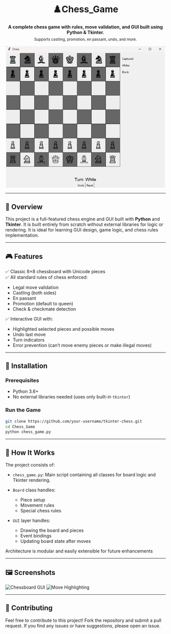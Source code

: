 
<h1 align="center">♟️Chess_Game</h1>

<p align="center">
  <b>A complete chess game with rules, move validation, and GUI built using Python & Tkinter.</b><br>
  <sub>Supports castling, promotion, en passant, undo, and more.</sub>
</p>

<p align="center">
  <img src="images/screenshot1.png" width="500" alt="Main Board Screenshot"/>
</p>

---

## 🎯 Overview

This project is a full-featured chess engine and GUI built with **Python** and **Tkinter**. It is built entirely from scratch without external libraries for logic or rendering. It is ideal for learning GUI design, game logic, and chess rules implementation.

---

## 🎮 Features

✅ Classic 8×8 chessboard with Unicode pieces  
✅ All standard rules of chess enforced:
- Legal move validation
- Castling (both sides)
- En passant
- Promotion (default to queen)
- Check & checkmate detection

✅ Interactive GUI with:
- Highlighted selected pieces and possible moves
- Undo last move
- Turn indicators
- Error prevention (can’t move enemy pieces or make illegal moves)

---

## 🚀 Installation

### Prerequisites
- Python 3.6+
- No external libraries needed (uses only built-in `tkinter`)

### Run the Game
```bash
git clone https://github.com/your-username/tkinter-chess.git
cd Chess_Game
python chess_game.py
````

---

## 🧩 How It Works

The project consists of:

* `chess_game.py`: Main script containing all classes for board logic and Tkinter rendering.
* `Board` class handles:

  * Piece setup
  * Movement rules
  * Special chess rules
* `GUI` layer handles:

  * Drawing the board and pieces
  * Event bindings
  * Updating board state after moves

Architecture is modular and easily extensible for future enhancements

---

## 🖼 Screenshots

<p float="left">
  <img src="images/screenshot2.png" width="45%" alt="Chessboard GUI">
  <img src="images/screenshot3.png" width="45%" alt="Move Highlighting">
</p>

---

## 🤝 Contributing

Feel free to contribute to this project! Fork the repository and submit a pull request. If you find any issues or have suggestions, please open an issue.


